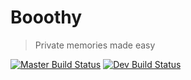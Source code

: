 # Booothy
> Private memories made easy

[![Master Build Status](https://magnum.travis-ci.com/aeony/booothy.svg?token=4kUW5zWBcCwXpR1GwCwA&branch=master)](https://magnum.travis-ci.com/aeony/booothy)
[![Dev Build Status](https://magnum.travis-ci.com/aeony/booothy.svg?token=4kUW5zWBcCwXpR1GwCwA&branch=dev)](https://magnum.travis-ci.com/aeony/booothy)
